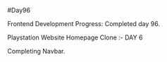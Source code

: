 #Day96

Frontend Development Progress: Completed day 96.

Playstation Website Homepage Clone :- DAY 6

Completing Navbar.